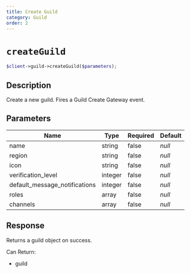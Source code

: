 ```yaml
---
title: Create Guild
category: Guild
order: 2
---
```


# `createGuild`

```php
$client->guild->createGuild($parameters);
```

## Description

Create a new guild.  Fires a Guild Create Gateway event.

## Parameters


Name | Type | Required | Default
--- | --- | --- | ---
name | string | false | *null*
region | string | false | *null*
icon | string | false | *null*
verification_level | integer | false | *null*
default_message_notifications | integer | false | *null*
roles | array | false | *null*
channels | array | false | *null*

## Response

Returns a guild object on success.

Can Return:

* guild
